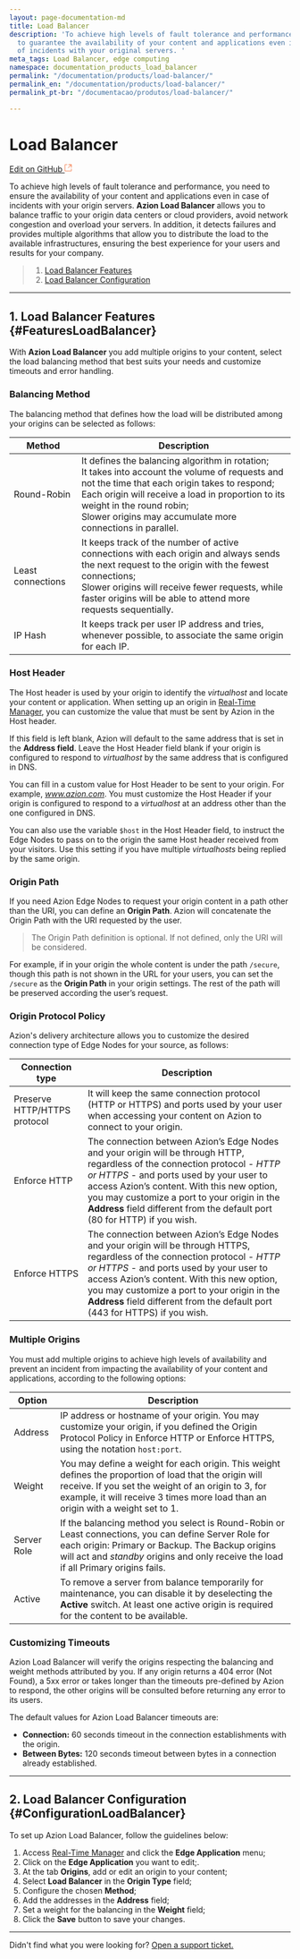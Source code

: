 ```yaml
---
layout: page-documentation-md
title: Load Balancer
description: 'To achieve high levels of fault tolerance and performance, it is necessary
  to guarantee the availability of your content and applications even in the event
  of incidents with your original servers. '
meta_tags: Load Balancer, edge computing
namespace: documentation_products_load_balancer
permalink: "/documentation/products/load-balancer/"
permalink_en: "/documentation/products/load-balancer/"
permalink_pt-br: "/documentacao/produtos/load-balancer/"

---
```

# Load **Balancer**

[Edit on GitHub <svg width="14" height="14" xmlns="http://www.w3.org/2000/svg"><g fill="none" stroke="#F3652B"><path d="M4.81.71H.672v11.43H12.1V8.001" stroke-width=".8"/><path d="M6.87.786h5.155V5.94M6.31 6.5L12.026.786"/></g></svg>](https://github.com/aziontech/docs_en/edit/master/load-balancer/2021-01-14-index.md)

To achieve high levels of fault tolerance and performance, you need to ensure the availability of your content and applications even in case of incidents with your origin servers. **Azion Load Balancer** allows you to balance traffic to your origin data centers or cloud providers, avoid network congestion and overload your servers. In addition, it detects failures and provides multiple algorithms that allow you to distribute the load to the available infrastructures, ensuring the best experience for your users and results for your company.

> 1. [Load Balancer Features](#FeaturesLoadBalancer)
> 2. [Load Balancer Configuration](#ConfigurationLoadBalancer)

---

## 1. Load Balancer Features {#FeaturesLoadBalancer}

With **Azion Load Balancer** you add multiple origins to your content, select the load balancing method that best suits your needs and customize timeouts and error handling.

### Balancing Method

The balancing method that defines how the load will be distributed among your origins can be selected as follows:

| Method            | Description                                                  |
| ----------------- | ------------------------------------------------------------ |
| Round-Robin       | It defines the balancing algorithm in rotation; <br>It takes into account the volume of requests and not the time that each origin takes to respond; <br>Each origin will receive a load in proportion to its weight in the round robin; <br>Slower origins may accumulate more connections in parallel. |
| Least connections | It keeps track of the number of active connections with each origin and always sends the next request to the origin with the fewest connections; <br>Slower origins will receive fewer requests, while faster origins will be able to attend more requests sequentially. |
| IP Hash           | It keeps track per user IP address and tries, whenever possible, to associate the same origin for each IP. |

### Host Header

The Host header is used by your origin to identify the *virtualhost* and locate your content or application. When setting up an origin in [Real-Time Manager](https://manager.azion.com/), you can customize the value that must be sent by Azion in the Host header.

If this field is left blank, Azion will default to the same address that is set in the **Address field**. Leave the Host Header field blank if your origin is configured to respond to *virtualhost* by the same address that is configured in DNS.

You can fill in a custom value for Host Header to be sent to your origin. For example, *www.azion.com*. You must customize the Host Header if your origin is configured to respond to a *virtualhost* at an address other than the one configured in DNS.

You can also use the variable `$host` in the Host Header field, to instruct the Edge Nodes to pass on to the origin the same Host header received from your visitors. Use this setting if you have multiple *virtualhosts* being replied by the same origin.

### Origin Path

If you need Azion Edge Nodes to request your origin content in a path other than the URI, you can define an **Origin Path**. Azion will concatenate the Origin Path with the URI requested by the user.

> The Origin Path definition is optional. If not defined, only the URI will be considered.

For example, if in your origin the whole content is under the path `/secure`, though this path is not shown in the URL for your users, you can set the `/secure` as the **Origin Path** in your origin settings. The rest of the path will be preserved according the user’s request.

### Origin Protocol Policy

Azion's delivery architecture allows you to customize the desired connection type of Edge Nodes for your source, as follows:

| Connection type              | Description                                                  |
| ---------------------------- | ------------------------------------------------------------ |
| Preserve HTTP/HTTPS protocol | It will keep the same connection protocol (HTTP or HTTPS) and ports used by your user when accessing your content on Azion to connect to your origin. |
| Enforce HTTP                 | The connection between Azion’s Edge Nodes and your origin will be through HTTP, regardless of the connection protocol - *HTTP or HTTPS* - and ports used by your user to access Azion’s content. With this new option, you may customize a port to your origin in the **Address** field different from the default port (80 for HTTP) if you wish. |
| Enforce HTTPS                | The connection between Azion’s Edge Nodes and your origin will be through HTTPS, regardless of the connection protocol - *HTTP or HTTPS* - and ports used by your user to access Azion’s content. With this new option, you may customize a port to your origin in the **Address** field different from the default port (443 for HTTPS) if you wish. |

### Multiple Origins

You must add multiple origins to achieve high levels of availability and prevent an incident from impacting the availability of your content and applications, according to the following options:

| Option      | Description                                                  |
| ----------- | ------------------------------------------------------------ |
| Address     | IP address or hostname of your origin. You may customize your origin, if you defined the Origin Protocol Policy in Enforce HTTP or Enforce HTTPS, using the notation `host:port`. |
| Weight      | You may define a weight for each origin. This weight defines the proportion of load that the origin will receive. If you set the weight of an origin to 3, for example, it will receive 3 times more load than an origin with a weight set to 1. |
| Server Role | If the balancing method you select is Round-Robin or Least connections, you can define Server Role for each origin: Primary or Backup. The Backup origins will act and *standby* origins and only receive the load if all Primary origins fails. |
| Active      | To remove a server from balance temporarily for maintenance, you can disable it by deselecting the **Active** switch.  At least one active origin is required for the content to be available. |

### Customizing Timeouts

Azion Load Balancer will verify the origins respecting the balancing and weight methods attributed by you. If any origin returns a 404 error (Not Found), a 5xx error or takes longer than the timeouts pre-defined by Azion to respond, the other origins will be consulted before returning any error to its users.

The default values for Azion Load Balancer timeouts are:

* **Connection:** 60 seconds timeout in the connection establishments with the origin.
* **Between Bytes:** 120 seconds timeout between bytes in a connection already established.

---

## 2. Load Balancer Configuration {#ConfigurationLoadBalancer}

To set up Azion Load Balancer, follow the guidelines below:

1.  Access [Real-Time Manager](https://manager.azion.com/) and click the **Edge Application** menu;
2.  Click on the **Edge Application** you want to edit;.
3.  At the tab **Origins**, add or edit an origin to your content;
4.  Select **Load Balancer** in the **Origin Type** field;
5.  Configure the chosen **Method**;
6.  Add the addresses in the **Address** field;
7.  Set a weight for the balancing in the **Weight** field;
8.  Click the **Save** button to save your changes.
---
Didn't find what you were looking for? [Open a support ticket.](https://tickets.azion.com/)
